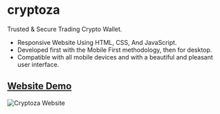 # cryptoza
Trusted &amp; Secure Trading Crypto Wallet.

- Responsive Website Using HTML, CSS, And JavaScript.
- Developed first with the Mobile First methodology, then for desktop.
- Compatible with all mobile devices and with a beautiful and pleasant user interface.

## [Website Demo]()

![Cryptoza Website](https://user-images.githubusercontent.com/62913154/197290945-de93a63a-e8d7-4675-8d34-beaea6d970de.png)
